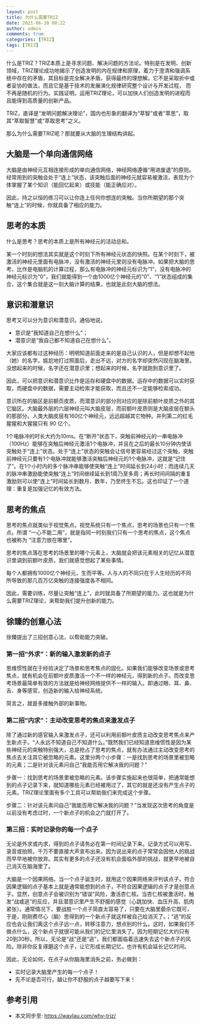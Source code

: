 ```yaml
---
layout: post
title: 为什么需要TRIZ
date: 2021-06-30 00:22
author: admin
comments: true
categories: [TRIZ]
tags: [TRIZ]
---
```


什么是TRIZ？TRIZ本质上是寻求问题、解决问题的方法论。特别是在发明、创新领域，TRIZ理论成功地揭示了创造发明的内在规律和原理，着力于澄清和强调系统中存在的矛盾，其目标是完全解决矛盾，获得最终的理想解。它不是采取折中或者妥协的做法，而且它是基于技术的发展演化规律研究整个设计与开发过程， 而不再是随机的行为。实践证明，运用TRIZ理论，可以加快人们创造发明的进程而且能得到高质量的创新产品。

<!-- more -->


TRIZ，直译是“发明问题解决理论”，国内也形象的翻译为“萃智”或者“萃思”，取其“萃取智慧”或“萃取思考”之义。

那么为什么需要TRIZ呢？那就要从大脑的生理结构讲起。

## 大脑是一个单向通信网络

大脑是由神经元互相连接形成的单向通信网络，神经网络遵循“用进废退”的原则。经常用到的突触会处于“连上”状态，该突触后面的神经元就容易被激活，表现为个体掌握了某个知识（能回忆起来）或技能（能正确应对）。

因此，持之以恒的练习可以让你连上任何你想连的突触。当你所期望的那个突触“连上”的时候，你就具备了相应的能力。

## 思考的本质

什么是思考？思考的本质上是所有神经元的活动总和。

某一个时刻的想法其实就是这个时刻下所有神经元状态的快照。在某个时刻下，被激活的神经元里面有电脉冲，没有激活的神经元里则没有电脉冲。如果把大脑的思考，比作是电脑机的计算过程，那么有电脉冲的神经元标识为“1”，没有电脉冲的神经元标识为“0”，我们就能得到一个由1000亿个神经元的“0”、“1”状态组成的集合，这个集合就是这一刻大脑计算的结果，也就是此刻大脑的想法。

## 意识和潜意识
思考又可以分为意识和潜意识。通俗地说，

* 意识是“我知道自己在想什么”；
* 潜意识是“我自己都不知道自己在想什么”。

大家应该都有过这种经历：明明知道前面走来的是自己认识的人，但是却想不起他（她）的名字。尴尬地打过照面后，走出不远，对方的名字却突然闪现在脑海里。没想起来的时候，名字还在潜意识里；想起来的时候，名字就跑到意识里了。

因此，可以把意识和潜意识比作是运存和硬盘中的数据。运存中的数据可以实时获取，而硬盘中的数据，需要主动检索才能获取，而且还不一定能够检索成功。

意识所在的脑区是前额页皮质，而潜意识的部分则对应的是除前额叶皮质之外的其它脑区。大脑最外层的六层神经元叫大脑皮层，而前额叶皮质则是大脑皮层在额头的那部分。人类大脑皮层有160亿个神经元，远远超越其它物种。并列第二的红毛猩猩和大猩猩只有 90 亿个。

1个电脉冲的时长大约为10ms。在“断开”状态下，突触前神经元的一串电脉冲（100Hz）能够在突触后神经元激活1个电脉冲，并且在之后的最长10分钟内使该突触处于“连上”状态。处于“连上”状态的突触会让信号更容易经过这个突触，突触前神经元只要有1个电脉冲就能够激活突触后神经元的1个电脉冲，这就是“记住了”。在1个小时内的多个脉冲串能够使突触“连上”时间延长到24小时；而连续几天的脉冲串激励能使突触“连上”时间继续延长到1周乃至多周；再长时间间隔的重复激励则可以使“连上”时间延长到数月、数年，乃至终生不忘。这也印证了一个道理：重复是加强记忆的有效方法。

## 思考的焦点

思考的焦点就类似于视觉焦点。视觉系统只有一个焦点，思考的场景也只有一个焦点。所谓 “一心不能二用”，就是指同一时刻我们只有一个思考的焦点，这个焦点也被称为 “注意力放在哪里”。

思考的焦点落在思考的场景里的哪个元素上，大脑就会把该元素相关的记忆从潜意识里调到前额叶皮质，我们就感觉想起了某些事情。

每个人都拥有1000亿个神经元，生而平等。人与人的不同只在于人生经历的不同所导致的那几百万亿突触的连接强度各不相同。

因此，需要训练，尽量让突触“连上”，此时就具备了所期望的能力。这也就是为什么需要TRIZ理论，来帮助我们提升创新的能力。

## 徐臻的创意心法

徐臻提出了三招创意心法，以帮助能力突破。

### 第一招“外求”：新的输入激发新的点子

思维惯性就在于经验决定了场景和思考焦点的固化。如果我们能够改变场景或思考焦点，就有机会在前额叶皮质激活一个不一样的神经元，得到新的点子。而改变思考场景最简单有效的方法就是给神经网络提供不一样的输入。即通过眼、耳、鼻、舌、身等感官，创造新的输入给神经系统。

简言之，就是多接触外部的新事物。

### 第二招“内求”：主动改变思考的焦点来激发点子

除了通过新的感官输入来激发点子，还可以利用前额叶皮质主动改变思考焦点来产生新点子。“人永远不知道自己不知道什么。”既然我们已经知道思维惯性是因为某些神经元的突触特别强大，总是抢占了思考的焦点，就有办法通过主动改变思考的焦点去关注其它被忽略的元素。这里分两个小步骤：一是找到思考的场景里被忽略的元素；二是针对该元素问自己“我能否用它解决我的问题？”

步骤一：找到思考的场景里被忽略的元素。该步骤实施起来也很简单，把通常能想到的点子记录下来，就知道哪些元素已经被用过了，其它的就是还没有产生点子的元素。TRIZ理论里面有多个工具可以帮助我们来完成这个步骤。

步骤二：针对该元素问自己“我能否用它解决我的问题？”当发现这次思考的角度是以前没有考虑过时，一个新点子的机会之门就打开了。

### 第三招：实时记录你的每一个点子

无论是外求或内求，得到的点子请务必在第一时间记录下来。记录方式可以用写、录音或拍照，千万不要直接大声宣布出来。因为说出来的点子常常会因他人的挑战而早早地被你放弃。其实有更多的点子还没有机会面临外部的挑战，就更早地被自己消灭在脑海里了。

大脑是一个因果网络。当一个点子诞生时，就用这个因果网络来评判该点子。符合因果逻辑的点子基本上就是通常能想到的点子，不符合因果逻辑的点子才是创意点子。显然，创意点子会被识别为“错误”风险，激活杏仁核。当杏仁核被激活时，触发“战或逃”的反应，并且潜意识里产生不舒服的感觉（心跳加快、血压升高、肌肉紧张）。通常情况下，要战胜一个点子简直太容易了，只要在大脑里藐杀它既可，于是，刚刚费尽心（脑）思得到的一个新点子就这样被自己给消灭了。；“逃”的反应也会让我们离这个点子远一点，转移注意力，想点别的什么。这时，如果我们不做点什么，这个新点子就很可能从我们的记忆里消失了。因为短期记忆大约只有20到30秒。所以，无论是“战”还是“逃”，我们都面临着迅速失去这个新点子的风险。除非你反复琢磨这个点子，让它形成长期记忆，也许有机会延长记忆时间。

因此，无论如何，在点子从你脑海里消失之前，务必做到：

* 实时记录大脑里产生的每一个点子！
* 先不论是否可行，越让你不舒服的点子越要写下来！


## 参考引用

* 本文同步至: <https://waylau.com/why-triz/>
